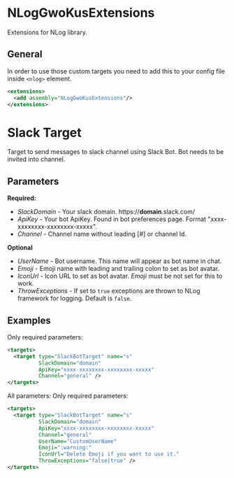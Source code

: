 # NLogGwoKusExtensions
Extensions for NLog library.

## General
In order to use those custom targets you need to add this to your config file inside `<nlog>` element.
```xml
<extensions>
  <add assembly="NLogGwoKusExtensions"/>
</extensions>
```

# Slack Target
Target to send messages to slack channel using Slack Bot. Bot needs to be invited into channel.

## Parameters
**Required:**
* _SlackDomain_ - Your slack domain. https://**domain**.slack.com/
* _ApiKey_ - Your bot ApiKey. Found in bot preferences page. Format "xxxx-xxxxxxxx-xxxxxxxx-xxxxx".
* _Channel_ - Channel name without leading [#] or channel Id.

**Optional**
* _UserName_ - Bot username. This name will appear as bot name in chat.
* _Emoji_ - Emoji name with leading and trailing colon to set as bot avatar.
* _IconUrl_ - Icon URL to set as bot avatar. _Emoji_ must be not set for this to work.
* _ThrowExceptions_ - If set to `true` exceptions are thrown to NLog framework for logging. Default is `false`.

## Examples
Only required parameters:
```xml
<targets>
  <target type="SlackBotTarget" name="s" 
          SlackDomain="domain" 
          ApiKey="xxxx-xxxxxxxx-xxxxxxxx-xxxxx" 
          Channel="general" />
</targets>
```

All parameters:
Only required parameters:
```xml
<targets>
  <target type="SlackBotTarget" name="s" 
          SlackDomain="domain" 
          ApiKey="xxxx-xxxxxxxx-xxxxxxxx-xxxxx" 
          Channel="general"
          UserName="CustomUserName"
          Emoji=":warning:"
          IconUrl="Delete Emoji if you want to use it."
          ThrowExceptions="false|true" />
</targets>
```
